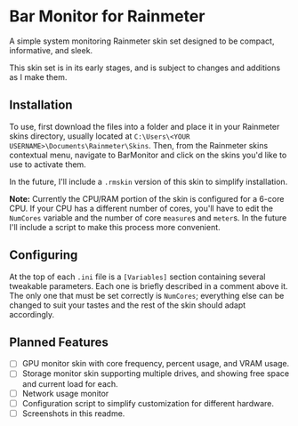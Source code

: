 # Bar Monitor for Rainmeter

A simple system monitoring Rainmeter skin set designed to be compact, informative, and sleek.

This skin set is in its early stages, and is subject to changes and additions as I make them.

## Installation 

To use, first download the files into a folder and place it in your Rainmeter skins directory, 
usually located at `C:\Users\<YOUR USERNAME>\Documents\Rainmeter\Skins`. Then, from the Rainmeter
skins contextual menu, navigate to BarMonitor and click on the skins you'd like to use to activate them.

In the future, I'll include a `.rmskin` version of this skin to simplify installation. 

**Note:** Currently the CPU/RAM portion of the skin is configured for a 6-core CPU. If your CPU has a
different number of cores, you'll have to edit the `NumCores` variable and the number of core `measure`s
and `meter`s. In the future I'll include a script to make this process more convenient.

## Configuring

At the top of each `.ini` file is a `[Variables]` section containing several tweakable parameters. Each one
is briefly described in a comment above it. The only one that must be set correctly is `NumCores`; everything
else can be changed to suit your tastes and the rest of the skin should adapt accordingly.

## Planned Features

- [ ] GPU monitor skin with core frequency, percent usage, and VRAM usage.
- [ ] Storage monitor skin supporting multiple drives, and showing free space and current load for each.
- [ ] Network usage monitor
- [ ] Configuration script to simplify customization for different hardware.
- [ ] Screenshots in this readme.
